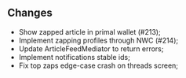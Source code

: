 ## Changes
- Show zapped article in primal wallet (#213);
- Implement zapping profiles through NWC (#214);
- Update ArticleFeedMediator to return errors;
- Implement notifications stable ids;
- Fix top zaps edge-case crash on threads screen;